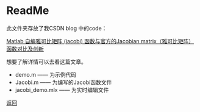 # ReadMe

此文件夹存放了我CSDN blog 中的code：

[Matlab 自编雅可比矩阵 (jacobi) 函数与官方的Jacobian matrix（雅可比矩阵）函数对比及创新](https://blog.csdn.net/cugautozp/article/details/125140981)

想要了解详情可以去看这篇文章。

- demo.m —— 为示例代码
- Jacobi.m —— 为编写的Jacobi函数文件
- jacobi_demo.mlx —— 为实时编辑文件



[返回](../README.md)